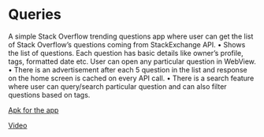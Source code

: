# Queries

A simple Stack Overflow trending questions app where user can get the list of Stack Overflow’s questions coming from
StackExchange API.
• Shows the list of questions. Each question has basic details like owner’s profile, tags, formatted date etc. User can open
any particular question in WebView.
• There is an advertisement after each 5 question in the list and response on the home screen is cached on every API call.
• There is a search feature where user can query/search particular question and can also filter questions based on tags.


[Apk for the app](https://github.com/Anksssssss/Queries/blob/master/apk/app-debug.apk)

[Video](https://github.com/Anksssssss/Queries/blob/master/apk/app-debug.apk)
